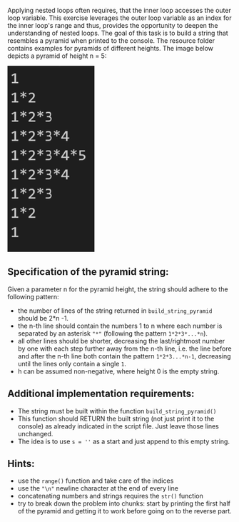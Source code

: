 Applying nested loops often requires, that the inner loop accesses the outer loop variable.
This exercise leverages the outer loop variable as an index for the inner loop's range and thus, provides the opportunity to deepen the understanding of nested loops.
The goal of this task is to build a string that resembles a pyramid when printed to the console.
The resource folder contains examples for pyramids of different heights.
The image below depicts a pyramid of height n = 5:

![pyramid](resource/height-5-pyramid.png "Pyramid")

## Specification of the pyramid string:
Given a parameter n for the pyramid height, the string should adhere to the following pattern:
- the number of lines of the string returned in `build_string_pyramid` should be 2*n -1.
- the n-th line should contain the numbers 1 to n where each number is separated by an asterisk `"*"` (following the pattern `1*2*3*...*n`).
- all other lines should be shorter, decreasing the last/rightmost number by one with each step further away from the n-th line, 
i.e. the line before and after the n-th line both contain the pattern `1*2*3...*n-1`, decreasing until the lines only contain a single `1`.
- h can be assumed non-negative, where height 0 is the empty string.

## Additional implementation requirements:
- The string must be built within the function `build_string_pyramid()`
- This function should RETURN the built string (not just print it to the console) as already indicated in the script file. Just leave those lines unchanged.
- The idea is to use `s = ''` as a start and just append to this empty string.

## Hints:
- use the `range()` function and take care of the indices
- use the `"\n"` newline character at the end of every line
- concatenating numbers and strings requires the `str()` function
- try to break down the problem into chunks: start by printing the first half of the pyramid and getting it to work before going on to the reverse part.




